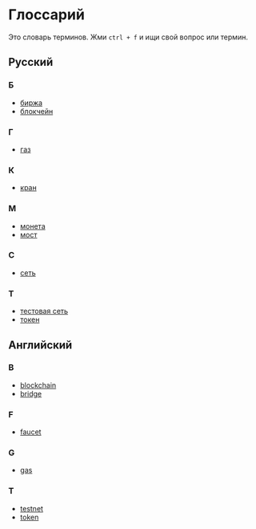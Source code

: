 # Глоссарий

Это словарь терминов.
Жми `ctrl + f` и ищи свой вопрос или термин.


## Русский

### Б

- [биржа](stock.md)
- [блокчейн](blockchain.md)

### Г

- [газ](gas.md)

### К

- [кран](faucet.md)

### М

- [монета](token.md)
- [мост](bridge.md)

### С

- [сеть](blockchain.md)

### Т

- [тестовая сеть](testnet.md)
- [токен](token.md)


## Английский

### B

- [blockchain](blockchain.md)
- [bridge](bridge.md)

### F

- [faucet](faucet.md)

### G

- [gas](gas.md)

### T

- [testnet](testnet.md)
- [token](token.md)
